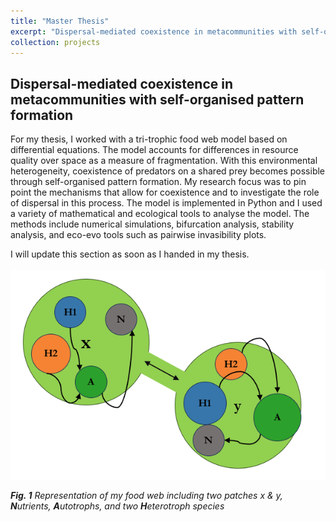 ```yaml
---
title: "Master Thesis"
excerpt: "Dispersal-mediated coexistence in metacommunities with self-organised pattern formation<br/><img src='/images/MA1.png'>"
collection: projects
---
```


## Dispersal-mediated coexistence in metacommunities with self-organised pattern formation

For my thesis, I worked with a tri-trophic food web model based on differential equations. The model accounts for differences in resource quality over space as a measure of fragmentation. With this environmental heterogeneity, coexistence of predators on a shared prey becomes possible through self-organised pattern formation. My research focus was to pin point the mechanisms that allow for coexistence and to investigate the role of dispersal in this process. The model is implemented in Python and I used a variety of mathematical and ecological tools to analyse the model. The methods include numerical simulations, bifurcation analysis, stability analysis, and eco-evo tools such as pairwise invasibility plots. 

I will update this section as soon as I handed in my thesis.  
<br>
<img src='/images/MA1.png'>  

***Fig. 1** Representation of my food web including two patches x & y, **N**utrients, **A**utotrophs, and two **H**eterotroph species*